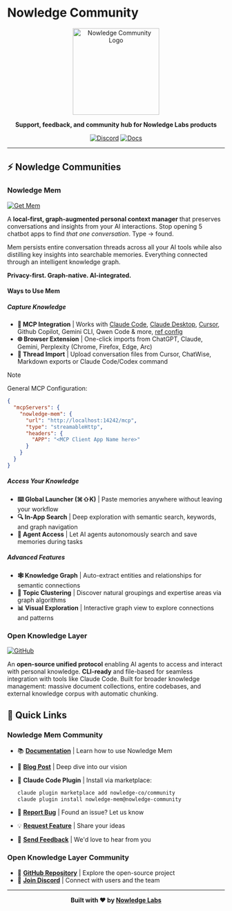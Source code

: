 # Nowledge Community

<div align="center">

<img src="https://github.com/user-attachments/assets/fbf6f921-ff0a-40dc-be43-8f9b0d66cb09" width="200" alt="Nowledge Community Logo">

**Support, feedback, and community hub for Nowledge Labs products**

[![Discord](https://img.shields.io/badge/Discord-Join%20Community-5865F2?style=flat&logo=discord&logoColor=white)](https://nowled.ge/discord)
[![Docs](https://img.shields.io/badge/Docs-Read-orange?style=flat&logo=readthedocs&logoColor=white)](https://nowled.ge/mem-docs)

---

</div>

## ⚡ Nowledge Communities

### Nowledge Mem

[![Get Mem](https://img.shields.io/badge/Get-Mem-00A3A3?style=flat&logo=rocket&logoColor=white)](https://mem.nowledge.co/)

A **local-first, graph-augmented personal context manager** that preserves conversations and insights from your AI interactions. Stop opening 5 chatbot apps to find *that one conversation*. Type → found.

Mem persists entire conversation threads across all your AI tools while also distilling key insights into searchable memories. Everything connected through an intelligent knowledge graph.

**Privacy-first. Graph-native. AI-integrated.**

#### Ways to Use Mem

##### Capture Knowledge

- **🤖 MCP Integration** | Works with [Claude Code](https://github.com/nowledge-co/community/tree/main/nowledge-mem-claude-code-plugin), [Claude Desktop](https://github.com/nowledge-co/claude-dxt), [Cursor](https://mem.nowledge.co/docs/integrations), Github Copilot, Gemini CLI, Qwen Code & more, [ref config](./mcp.json)
- **🌐 Browser Extension** | One-click imports from ChatGPT, Claude, Gemini, Perplexity (Chrome, Firefox, Edge, Arc)
- **📂 Thread Import** | Upload conversation files from Cursor, ChatWise, Markdown exports or Claude Code/Codex command

> [!NOTE]
> General MCP Configuration:

```json
{
  "mcpServers": {
    "nowledge-mem": {
      "url": "http://localhost:14242/mcp",
      "type": "streamableHttp",
      "headers": {
        "APP": "<MCP Client App Name here>"
      }
    }
  }
}
```

##### Access Your Knowledge

- **⌨️ Global Launcher (⌘⇧K)** | Paste memories anywhere without leaving your workflow
- **🔍 In-App Search** | Deep exploration with semantic search, keywords, and graph navigation
- **🤝 Agent Access** | Let AI agents autonomously search and save memories during tasks

##### Advanced Features

- **🕸️ Knowledge Graph** | Auto-extract entities and relationships for semantic connections
- **🎯 Topic Clustering** | Discover natural groupings and expertise areas via graph algorithms
- **📊 Visual Exploration** | Interactive graph view to explore connections and patterns

### Open Knowledge Layer

[![GitHub](https://img.shields.io/badge/GitHub-OpenKL-181717?style=flat&logo=github&logoColor=white)](https://github.com/nowledge-co/OpenKL)

An **open-source unified protocol** enabling AI agents to access and interact with personal knowledge. **CLI-ready** and file-based for seamless integration with tools like Claude Code. Built for broader knowledge management: massive document collections, entire codebases, and external knowledge corpus with automatic chunking.

## 🚀 Quick Links

### Nowledge Mem Community

- 📚 **[Documentation](https://mem.nowledge.co/docs)** | Learn how to use Nowledge Mem
- 📖 **[Blog Post](https://www.nowledge-labs.ai/blog/nowledge-mem)** | Deep dive into our vision
- 🔌 **Claude Code Plugin** | Install via marketplace:

  ```bash
  claude plugin marketplace add nowledge-co/community
  claude plugin install nowledge-mem@nowledge-community
  ```

- 🐛 **[Report Bug](https://github.com/nowledge-co/community/issues/new?template=bug_report.md)** | Found an issue? Let us know
- 💡 **[Request Feature](https://github.com/nowledge-co/community/issues/new?template=feature_request.md)** | Share your ideas
- 💌 **[Send Feedback](mailto:hello@nowledge-labs.ai)** | We'd love to hear from you

### Open Knowledge Layer Community

- 🔗 **[GitHub Repository](https://nowled.ge/kl)** | Explore the open-source project
- 💬 **[Join Discord](https://nowled.ge/discord)** | Connect with users and the team

---

<div align="center">

**Built with ❤️ by [Nowledge Labs](https://nowledge-labs.ai)**

</div>
